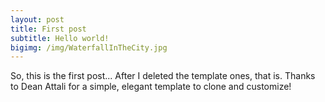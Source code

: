 ```yaml
---
layout: post
title: First post
subtitle: Hello world!
bigimg: /img/WaterfallInTheCity.jpg
---
```


So, this is the first post... After I deleted the template ones, that is. Thanks to Dean Attali for a simple, elegant template to clone and customize!
